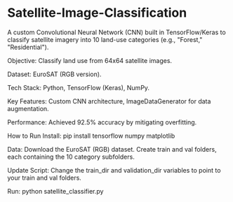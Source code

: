 # Satellite-Image-Classification

A custom Convolutional Neural Network (CNN) built in TensorFlow/Keras to classify satellite imagery into 10 land-use categories (e.g., "Forest," "Residential").

Objective: Classify land use from 64x64 satellite images.

Dataset: EuroSAT (RGB version).

Tech Stack: Python, TensorFlow (Keras), NumPy.

Key Features: Custom CNN architecture, ImageDataGenerator for data augmentation.

Performance: Achieved 92.5% accuracy by mitigating overfitting.

How to Run
Install: pip install tensorflow numpy matplotlib

Data: Download the EuroSAT (RGB) dataset. Create train and val folders, each containing the 10 category subfolders.

Update Script: Change the train_dir and validation_dir variables to point to your train and val folders.

Run: python satellite_classifier.py
